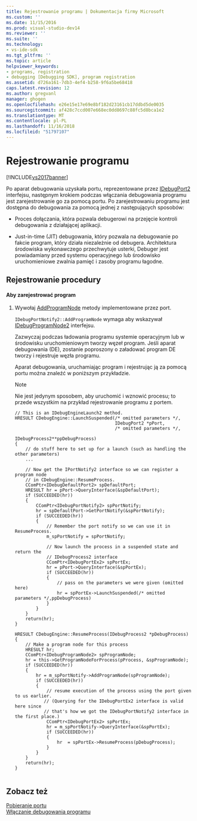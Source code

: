 ```yaml
---
title: Rejestrowanie programu | Dokumentacja firmy Microsoft
ms.custom: ''
ms.date: 11/15/2016
ms.prod: visual-studio-dev14
ms.reviewer: ''
ms.suite: ''
ms.technology:
- vs-ide-sdk
ms.tgt_pltfrm: ''
ms.topic: article
helpviewer_keywords:
- programs, registration
- debugging [Debugging SDK], program registration
ms.assetid: d726a161-7db3-4ef4-b258-9f6a5be68418
caps.latest.revision: 12
ms.author: gregvanl
manager: ghogen
ms.openlocfilehash: e26e15e17e69e8bf182d23161cb17ddbd5de0035
ms.sourcegitcommit: af428c7ccd007e668ec0dd8697c88fc5d8bca1e2
ms.translationtype: MT
ms.contentlocale: pl-PL
ms.lasthandoff: 11/16/2018
ms.locfileid: "51797107"
---
```

# <a name="registering-the-program"></a>Rejestrowanie programu
[!INCLUDE[vs2017banner](../../includes/vs2017banner.md)]

Po aparat debugowania uzyskała portu, reprezentowane przez [IDebugPort2](../../extensibility/debugger/reference/idebugport2.md) interfejsu, następnym krokiem podczas włączania debugowania programu jest zarejestrowanie go za pomocą portu. Po zarejestrowaniu programu jest dostępna do debugowania za pomocą jednej z następujących sposobów:  
  
-   Proces dołączania, która pozwala debugerowi na przejęcie kontroli debugowania z działającej aplikacji.  
  
-   Just-in-time (JIT) debugowania, który pozwala na debugowanie po fakcie program, który działa niezależnie od debugera. Architektura środowiska wykonawczego przechwytuje usterki, Debuger jest powiadamiany przed systemu operacyjnego lub środowisko uruchomieniowe zwalnia pamięć i zasoby programu łagodne.  
  
## <a name="registering-procedure"></a>Rejestrowanie procedury  
  
#### <a name="to-register-your-program"></a>Aby zarejestrować program  
  
1.  Wywołaj [AddProgramNode](../../extensibility/debugger/reference/idebugportnotify2-addprogramnode.md) metody implementowane przez port.  
  
     `IDebugPortNotify2::AddProgramNode` wymaga aby wskazywał [IDebugProgramNode2](../../extensibility/debugger/reference/idebugprogramnode2.md) interfejsu.  
  
     Zazwyczaj podczas ładowania programu systemie operacyjnym lub w środowisku uruchomieniowym tworzy węzeł program. Jeśli aparat debugowania (DE), zostanie poproszony o załadować program DE tworzy i rejestruje węzła programu.  
  
     Aparat debugowania, uruchamiając program i rejestrując ją za pomocą portu można znaleźć w poniższym przykładzie.  
  
    > [!NOTE]
    >  Nie jest jedynym sposobem, aby uruchomić i wznowić procesu; to przede wszystkim na przykład rejestrowanie programu z portem.  
  
    ```cpp#  
    // This is an IDebugEngineLaunch2 method.  
    HRESULT CDebugEngine::LaunchSuspended(/* omitted parameters */,  
                                          IDebugPort2 *pPort,  
                                          /* omitted parameters */,  
                                          IDebugProcess2**ppDebugProcess)  
    {  
        // do stuff here to set up for a launch (such as handling the other parameters)  
        ...  
  
        // Now get the IPortNotify2 interface so we can register a program node  
        // in CDebugEngine::ResumeProcess.  
        CComPtr<IDebugDefaultPort2> spDefaultPort;  
        HRESULT hr = pPort->QueryInterface(&spDefaultPort);  
        if (SUCCEEDED(hr))  
        {  
            CComPtr<IDebugPortNotify2> spPortNotify;  
            hr = spDefaultPort->GetPortNotify(&spPortNotify);  
            if (SUCCEEDED(hr))  
            {  
                // Remember the port notify so we can use it in ResumeProcess.  
                m_spPortNotify = spPortNotify;  
  
                // Now launch the process in a suspended state and return the  
                // IDebugProcess2 interface  
                CComPtr<IDebugPortEx2> spPortEx;  
                hr = pPort->QueryInterface(&spPortEx);  
                if (SUCCEEDED(hr))  
                {  
                    // pass on the parameters we were given (omitted here)  
                    hr = spPortEx->LaunchSuspended(/* omitted parameters */,ppDebugProcess)  
                }  
            }  
        }  
        return(hr);  
    }  
  
    HRESULT CDebugEngine::ResumeProcess(IDebugProcess2 *pDebugProcess)  
    {  
        // Make a program node for this process  
        HRESULT hr;  
        CComPtr<IDebugProgramNode2> spProgramNode;  
        hr = this->GetProgramNodeForProcess(pProcess, &spProgramNode);  
        if (SUCCEEDED(hr))  
        {  
            hr = m_spPortNotify->AddProgramNode(spProgramNode);  
            if (SUCCEEDED(hr))  
            {  
                // resume execution of the process using the port given to us earlier.  
               // (Querying for the IDebugPortEx2 interface is valid here since  
               // that's how we got the IDebugPortNotify2 interface in the first place.)  
                CComPtr<IDebugPortEx2> spPortEx;  
                hr = m_spPortNotify->QueryInterface(&spPortEx);  
                if (SUCCEEDED(hr))  
                {  
                    hr  = spPortEx->ResumeProcess(pDebugProcess);  
                }  
            }  
        }  
        return(hr);  
    }  
  
    ```  
  
## <a name="see-also"></a>Zobacz też  
 [Pobieranie portu](../../extensibility/debugger/getting-a-port.md)   
 [Włączanie debugowania programu](../../extensibility/debugger/enabling-a-program-to-be-debugged.md)

